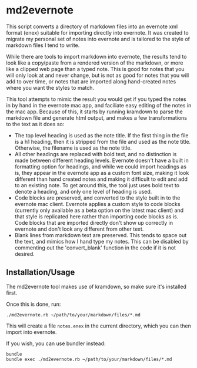 # md2evernote

This script converts a directory of markdown files into an evernote xml format
(enex) suitable for importing directly into evernote. It was created to
migrate my personal set of notes into evernote and is tailored to the style of
markdown files I tend to write.

While there are tools to import markdown into evernote, the results tend to
look like a copy/paste from a rendered version of the markdown, or more like a
clipped web page than a typed note. This is good for notes that you will only
look at and never change, but is not as good for notes that you will add to
over time, or notes that are imported along hand-created notes where you want
the styles to match.

This tool attempts to mimic the result you would get if you typed the notes in
by hand in the evernote mac app, and faciliate easy editing of the notes in
the mac app. Because of this, it starts by running kramdown to parse the
markdown file and generate html output, and makes a few transformations to
the text as it does so:

* The top level heading is used as the note title. If the first thing in the
  file is a h1 heading, then it is stripped from the file and used as the note
  title. Otherwise, the filename is used as the note title.
* All other headings are replaced with bold text, and no distinction is made
  between different heading levels. Evernote doesn't have a built in
  formatting option for headings, and while we could import headings as is,
  they appear in the evernote app as a custom font size, making it look
  different than hand created notes and making it difficult to edit and add to
  an existing note. To get around this, the tool just uses bold text to denote
  a heading, and only one level of heading is used.
* Code blocks are preserved, and converted to the style built in to the
  evernote mac client.  Evernote applies a custom style to code blocks
  (currently only available as a beta option on the latest mac client) and
  that style is replicated here rather than importing code blocks as is. Code
  blocks that are imported directly don't show up correctly in evernote and
  don't look any different from other text.
* Blank lines from markdown text are preserved. This tends to space out the
  text, and mimics how I hand type my notes. This can be disabled by
  commenting out the 'convert_blank' function in the code if it is not
  desired.

## Installation/Usage

The md2evernote tool makes use of kramdown, so make sure it's installed first.

Once this is done, run:

    ./md2evernote.rb ~/path/to/your/markdown/files/*.md

This will create a file `notes.enex` in the current directory, which you can
then import into evernote.

If you wish, you can use bundler instead:

    bundle
    bundle exec ./md2evernote.rb ~/path/to/your/markdown/files/*.md
